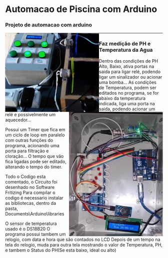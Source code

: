 # Automacao de Piscina com Arduino
### Projeto de automacao com arduino


<img src="https://github.com/Gabrirodri/Automacao-arduino-piscina/blob/Gabrirodri-patch-2/imagens/painel%20automacao%20piscina.jpeg" width="300" align="left">


<img src="https://github.com/Gabrirodri/Automacao-arduino-piscina/blob/Gabrirodri-patch-2/imagens/painel%20automacao%20piscina%202.jpeg" width="300" align="right">

-------------
### Faz medição de PH e Temperatura da Agua

Dentro das condições de PH Alto, Baixo, ativa portas na saida para ligar relé, podendo ligar um sinalizador ou acionar uma bomba...
As condições de Temperatura, podem ser  editados no programa, se for abaixo da temperatura indicada, liga uma porta na saida, podendo acionar um relé e possivelmente um aquecedor...


Possui um Timer que fica em um ciclo de loop em paralelo com outras funções do programa, acionando uma porta para filtração e cloração... 
O tempo que vão fica ligadas pode ser editado, alterando o tempo do timer. 

Todo o Codigo esta comentado, o Circuito foi desenhado no Software Fritizing
Para compilar o codigo é necessario instalar as bibliotecas, dentro da pasta, Documents\Arduino\libraries

O sensor de temperatura usado é o DS18B20
O programa possui tambem um relogio, com data e hora que são contados no LCD
Depois de um tempo na tela do relogio, muda para outra tela mostrando o valor de Temperatura, PH, e tambem o Status do PH(Se esta baixo, ideal ou alto)


